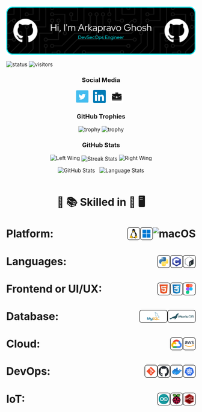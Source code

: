 <p align="center"><img src="images/header/github-header-image.png" /></p>

![status](https://img.shields.io/badge/Btw-I%20use%20Arch-blue)
![visitors](https://visitor-badge.laobi.icu/badge?page_id=Arkapravo-Ghosh.Arkapravo-Ghosh)

<h3 align="center">Social Media</h3>

<p align="center">
<a href="https://twitter.com/ArkapravoGhosh1"><img height="34" src="images/social/t.jpg" alt="Twitter"></a>&nbsp;&nbsp;
<a href="https://www.linkedin.com/in/arkapravo-ghosh/"><img height="34" src="images/social/l.png" alt="LinkedIn"></a>&nbsp;&nbsp;
<a href="https://raw.githubusercontent.com/Arkapravo-Ghosh/ark-resume/main/Arkapravo_Ghosh_Resume.pdf"><img height="34" src="images/social/p.jpg" alt="Resume"></a>&nbsp;&nbsp;
</p>

<h3 align="center">GitHub Trophies</h3>
<div align="center">

![trophy](https://github-profile-trophy.vercel.app/?username=Arkapravo-Ghosh&theme=dark_lover&no-frame=true&no-bg=true&margin-w=4&column=5&title=MultiLanguage,Joined2020,Commits,Followers,Stars)
![trophy](https://github-profile-trophy.vercel.app/?username=Arkapravo-Ghosh&theme=dark_lover&no-frame=true&no-bg=true&margin-w=4&column=3&title=PullRequest,Repositories,Issues)
</div>
<h3 align="center">GitHub Stats</h3>
<div align="center">

<img height="140" width="140" src="https://user-images.githubusercontent.com/78967360/158388511-9b4590dc-96f5-402a-9b6b-b51add4efc70.png" alt="Left Wing">
<img align="center" src="https://github-readme-streak-stats.herokuapp.com/?user=Arkapravo-Ghosh&theme=windows-dark&hide_border=true" alt="Streak Stats">
<img height="140" width="140" src="https://user-images.githubusercontent.com/78967360/158388859-2bac10f7-efd5-45d7-93bb-777271b5426f.png" alt="Right Wing">
<p></p>
</div>
<div align=center>
<img src="https://github-readme-stats.vercel.app/api?username=Arkapravo-Ghosh&show_icons=true&locale=en&theme=github_dark&hide_border=true&bg_color=000000" alt="GitHub Stats">
&nbsp;
<img align=top src="https://github-readme-stats.vercel.app/api/top-langs?username=Arkapravo-Ghosh&show_icons=true&locale=en&theme=github_dark&hide_border=true&bg_color=000000&layout=compact&langs_count=10&hide=javascript,assembly,fortran,rust,java,r,dart,c%23,jupyter%20notebook,c%2B%2B" height="195px" alt="Language Stats">
</div>
<br>
<h1 align=center>

:open_book: :books: Skilled in :closed_book: :desktop_computer:
</h1>

<h1>Platform:&nbsp;&nbsp;
<img src="images/platform/macos.svg" height="34" alt="macOS" align=right>&nbsp;&nbsp;
<img src="images/platform/windows.svg" height="34" alt="Windows" align=right>&nbsp;&nbsp;
<img src="images/platform/linux.svg" height="34" alt="Linux" align=right>&nbsp;&nbsp;
</h1>

<h1>Languages:&nbsp;&nbsp;
<img src="images/pl/bash.svg" height="34" alt="Bash" align=right>&nbsp;&nbsp;
<img src="images/pl/c.svg" height="34" alt="C" align=right>&nbsp;&nbsp;
<img src="images/pl/python.svg" height="34" alt="Python" align=right>&nbsp;&nbsp;
</h1>

<h1>Frontend or UI/UX:&nbsp;&nbsp;
<img src="images/frontend/figma.svg" height="34" alt="Figma" align=right>&nbsp;&nbsp;
<img src="images/frontend/css.svg" height="34" alt="CSS" align=right>&nbsp;&nbsp;
<img src="images/frontend/html.svg" height="34" alt="HTML" align=right>&nbsp;&nbsp;
</h1>

<h1>Database:&nbsp;&nbsp;
<img src="images/db/mariadb.svg" height="34" alt="MariaDB" align=right>&nbsp;&nbsp;
<img src="images/db/mysql.svg" height="34" alt="MySQL" align=right>&nbsp;&nbsp;
</h1>

<h1>Cloud:&nbsp;&nbsp;
<img src="images/cloud/aws.svg" height="34" alt="Amazon Web Services" align=right>&nbsp;&nbsp;
<img src="images/cloud/gcp.svg" height="34" alt="Google Cloud Platform" align=right>&nbsp;&nbsp;
</h1>

<h1>DevOps:&nbsp;&nbsp;
<img src="images/cloud/kubernetes.svg" height="34" alt="Kubernetes" align=right>&nbsp;&nbsp;
<img src="images/cloud/docker.svg" height="34" alt="Docker" align=right>&nbsp;&nbsp;
<img src="images/cloud/github.svg" height="34" alt="GitHub" align=right>&nbsp;&nbsp;
<img src="images/cloud/git.svg" height="34" alt="Git" align=right>&nbsp;&nbsp;
</h1>

<h1>IoT:&nbsp;&nbsp;
<img src="images/iot/node-red.svg" height="34" alt="Node-RED" align=right>&nbsp;&nbsp;
<img src="images/iot/rpi.svg" height="34" alt="Raspberry Pi" align=right>&nbsp;&nbsp;
<img src="images/iot/arduino.svg" height="34" alt="Arduino" align=right>&nbsp;&nbsp;
</h1>
